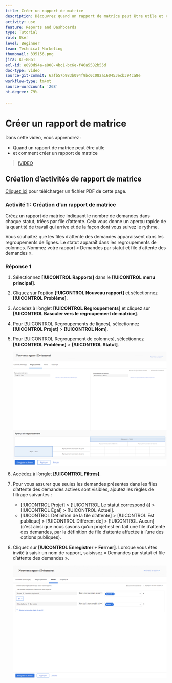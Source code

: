 ```yaml
---
title: Créer un rapport de matrice
description: Découvrez quand un rapport de matrice peut être utile et comment créer un rapport de matrice dans Workfront.
activity: use
feature: Reports and Dashboards
type: Tutorial
role: User
level: Beginner
team: Technical Marketing
thumbnail: 335156.png
jira: KT-8861
exl-id: e893d94a-e808-4bc1-bc6e-f46a5582b55d
doc-type: video
source-git-commit: 6afb57b983b094f9bc0c082a160453ecb394ca8e
workflow-type: tm+mt
source-wordcount: '268'
ht-degree: 79%

---
```


# Créer un rapport de matrice

Dans cette vidéo, vous apprendrez :

* Quand un rapport de matrice peut être utile
* et comment créer un rapport de matrice

>[!VIDEO](https://video.tv.adobe.com/v/335156/?quality=12&learn=on)

## Création d’activités de rapport de matrice

[Cliquez ici](/help/assets/create-matrix-report-activities.pdf) pour télécharger un fichier PDF de cette page.

### Activité 1 : Création d’un rapport de matrice

Créez un rapport de matrice indiquant le nombre de demandes dans chaque statut, triées par file d’attente. Cela vous donne un aperçu rapide de la quantité de travail qui arrive et de la façon dont vous suivez le rythme.

Vous souhaitez que les files d’attente des demandes apparaissent dans les regroupements de lignes. Le statut apparaît dans les regroupements de colonnes. Nommez votre rapport « Demandes par statut et file d’attente des demandes ».

### Réponse 1

1. Sélectionnez **[!UICONTROL Rapports]** dans le **[!UICONTROL menu principal]**.
1. Cliquez sur l’option **[!UICONTROL Nouveau rapport]** et sélectionnez **[!UICONTROL Problème]**.
1. Accédez à l’onglet **[!UICONTROL Regroupements]** et cliquez sur **[!UICONTROL Basculer vers le regroupement de matrice]**.
1. Pour [!UICONTROL Regroupements de lignes], sélectionnez **[!UICONTROL Projet]** > **[!UICONTROL Nom]**.
1. Pour [!UICONTROL Regroupement de colonnes], sélectionnez **[!UICONTROL Problème]** > **[!UICONTROL Statut]**.

   ![Image de l’écran permettant de créer un nouveau regroupement de rapports de problèmes.](assets/matrix-report-groupings.png)

1. Accédez à l’onglet **[!UICONTROL Filtres]**.
1. Pour vous assurer que seules les demandes présentes dans les files d’attente des demandes actives sont visibles, ajoutez les règles de filtrage suivantes :

   * [!UICONTROL Projet] > [!UICONTROL Le statut correspond à] > [!UICONTROL Égal] > [!UICONTROL Actuel].
   * [!UICONTROL Définition de la file d’attente] > [!UICONTROL Est publique] > [!UICONTROL Différent de] > [!UICONTROL Aucun] (c’est ainsi que nous savons qu’un projet est en fait une file d’attente des demandes, par la définition de file d’attente affectée à l’une des options publiques).

1. Cliquez sur **[!UICONTROL Enregistrer + Fermer]**. Lorsque vous êtes invité à saisir un nom de rapport, saisissez « Demandes par statut et file d’attente des demandes ».

   ![Image de l’écran permettant de créer un filtre de rapport de problèmes](assets/matrix-report-filters.png)
